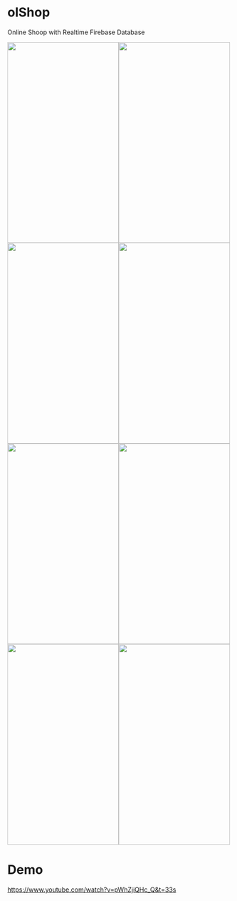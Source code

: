 # olShop
Online Shoop with Realtime Firebase Database

<img src="https://github.com/kardihaekal/olShop/blob/master/asset/screenshot_1.png" height="450" width="250"><img src="https://github.com/kardihaekal/olShop/blob/master/asset/screenshot_2.png" height="450" width="250"><img src="https://github.com/kardihaekal/olShop/blob/master/asset/screenshot_3.png" height="450" width="250"><img src="https://github.com/kardihaekal/olShop/blob/master/asset/screenshot_4.png" height="450" width="250"><img src="https://github.com/kardihaekal/olShop/blob/master/asset/screenshot_5.png" height="450" width="250"><img src="https://github.com/kardihaekal/olShop/blob/master/asset/screenshot_6.png" height="450" width="250"><img src="https://github.com/kardihaekal/olShop/blob/master/asset/screenshot_7.png" height="450" width="250"><img src="https://github.com/kardihaekal/olShop/blob/master/asset/screenshot_8.png" height="450" width="250">

# Demo
https://www.youtube.com/watch?v=pWhZjiQHc_Q&t=33s




